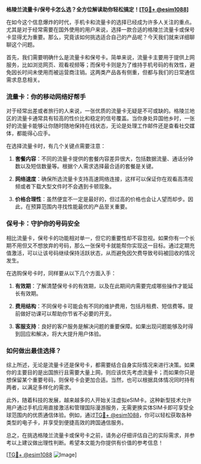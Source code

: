 **格陵兰流量卡/保号卡怎么选？全方位解读助你轻松搞定！[[TG💪+ @esim1088](https://t.me/s/esim1088)]**

在如今这个信息爆炸的时代，手机卡和流量卡的选择已经成为许多人关注的重点。尤其是对于经常需要在国外使用的用户来说，选择一款合适的格陵兰流量卡或保号卡显得尤为重要。那么，究竟该如何挑选适合自己的产品呢？今天我们就来详细聊聊这个问题。

首先，我们需要明确什么是流量卡和保号卡。简单来说，流量卡主要用于提供上网服务，比如浏览网页、观看视频等；而保号卡则是为了维持手机号码的有效性，避免因长时间未使用而被运营商注销。这两类产品各有侧重，但都与我们的日常通信需求息息相关。

### 流量卡：你的移动网络好帮手

对于经常出差或者旅行的人来说，一张优质的流量卡无疑是不可或缺的。格陵兰地区的流量卡通常具有较高的性价比和稳定的信号覆盖。当你身处异国他乡时，一张好的流量卡能够让你随时随地保持在线状态，无论是处理工作邮件还是查看社交媒体，都能得心应手。

在选择流量卡时，有几个关键点需要注意：

1. **套餐内容**：不同的流量卡提供的套餐内容差异很大，包括数据流量、通话分钟数以及短信数量等。根据个人需求选择最合适的套餐是关键。
   
2. **网络速度**：确保所选流量卡支持高速网络连接，这样可以保证你在观看高清视频或者下载大型文件时不会遇到卡顿现象。

3. **价格合理性**：虽然便宜不一定是最好的，但过高的价格也会让人望而却步。因此，在预算范围内寻找性能最优的产品至关重要。

### 保号卡：守护你的号码安全

相比流量卡，保号卡的功能相对单一，但它的重要性却不容忽视。如果你有一个长期不用但又不想放弃的号码，那么一张保号卡就能帮你实现这一目标。通过定期充值激活，可以让该号码继续保持活跃状态，从而避免因欠费导致号码被回收的情况发生。

在选购保号卡时，同样要从以下几个方面入手：

1. **有效期**：了解清楚保号卡的有效期，以及在此期间内需要完成哪些操作才能延长有效期。
   
2. **费用结构**：不同保号卡可能会有不同的维护费用，包括月租费、短信费等。提前做好功课可以帮助你节省不必要的开支。

3. **客服支持**：良好的客户服务是解决问题的重要保障。如果出现问题能够及时得到回应和解决，将大大提升用户体验。

### 如何做出最佳选择？

综上所述，无论是流量卡还是保号卡，都需要结合自身实际情况来进行决策。如果你的主要目的是出国旅行且需要大量上网，则应该优先考虑流量卡；而如果你只是想保留某个重要号码，则保号卡会更加合适。当然，也可以根据具体情况同时持有两者，以满足多样化的需求。

此外，随着科技的发展，越来越多的人开始关注虚拟eSIM卡。这种新型技术允许用户通过手机应用直接激活和管理国际漫游服务，无需更换实体SIM卡即可享受全球范围内的优质通信体验。例如，通过[TG💪+ @esim1088](https://t.me/s/esim1088)，你可以轻松获取各种类型的电子卡，并享受到便捷高效的跨国通信服务。

总之，在挑选格陵兰流量卡或保号卡之前，请务必仔细评估自己的实际需求，并参考以上建议做出理性判断。希望本文能为你提供有价值的参考信息！

[[TG💪+ @esim1088](https://t.me/s/esim1088) ![Image](https://i.postimg.cc/4NQfJmqS/Snipaste-2025-05-13-00-14-12.png)]